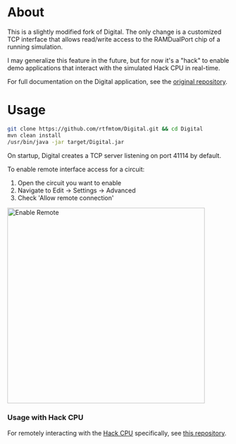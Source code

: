 # About

This is a slightly modified fork of Digital. The only change is a customized TCP interface that allows read/write access to the RAMDualPort chip of a running simulation.

I may generalize this feature in the future, but for now it's a "hack" to enable demo applications that interact with the simulated Hack CPU in real-time.

For full documentation on the Digital application, see the [original repository](https://github.com/hneemann/Digital).

# Usage
```sh
git clone https://github.com/rtfmtom/Digital.git && cd Digital
mvn clean install
/usr/bin/java -jar target/Digital.jar
```

On startup, Digital creates a TCP server listening on port 41114 by default.

To enable remote interface access for a circuit:

1. Open the circuit you want to enable
2. Navigate to Edit → Settings → Advanced
3. Check 'Allow remote connection'

<img width="448" height="444" alt="Enable Remote" src="https://github.com/user-attachments/assets/e3f2fe1e-ffde-4981-810a-5f3209473e28" />

### Usage with Hack CPU

For remotely interacting with the [Hack CPU](https://github.com/rtfmtom/CPU) specifically, see [this repository]().
